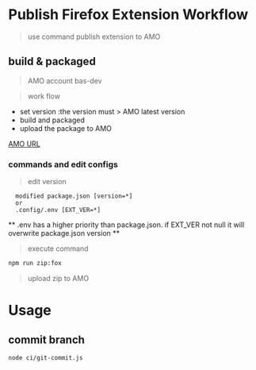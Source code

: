 # Publish Firefox Extension Workflow

> use command publish extension to AMO

## build & packaged 
> AMO account bas-dev

> work flow 

  - set version :the version must > AMO latest version 
  - build and packaged 
  - upload the package to AMO 
 
<a href="https://addons.mozilla.org/zh-CN/developers/addon/bas/versions/submit/" target="AMO">AMO URL</a>  

### commands and edit configs

> edit version 
```textarea 
  modified package.json [version=*]
  or 
  .config/.env [EXT_VER=*]
```

** .env has a higher priority than package.json. if EXT_VER not null it will overwrite package.json version **  

> execute command

```bash
npm run zip:fox 
```
> upload zip to AMO 


# Usage 

## commit branch
```bash
node ci/git-commit.js 
```